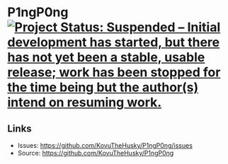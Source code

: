 # P1ngP0ng [![Project Status: Suspended – Initial development has started, but there has not yet been a stable, usable release; work has been stopped for the time being but the author(s) intend on resuming work.](https://www.repostatus.org/badges/latest/suspended.svg)](https://www.repostatus.org/#suspended)

## Links

* Issues: <https://github.com/KovuTheHusky/P1ngP0ng/issues>
* Source: <https://github.com/KovuTheHusky/P1ngP0ng>
